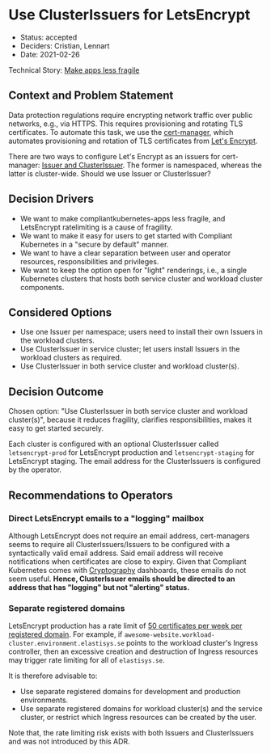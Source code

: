 # Use ClusterIssuers for LetsEncrypt

* Status: accepted
* Deciders: Cristian, Lennart
* Date: 2021-02-26

Technical Story: [Make apps less fragile](https://github.com/elastisys/compliantkubernetes-apps/issues/300)

## Context and Problem Statement

Data protection regulations require encrypting network traffic over public networks, e.g., via HTTPS. This requires provisioning and rotating TLS certificates. To automate this task, we use the [cert-manager](https://cert-manager.io/), which automates provisioning and rotation of TLS certificates from [Let's Encrypt](https://letsencrypt.org/).

There are two ways to configure Let's Encrypt as an issuers for cert-manager: [Issuer and ClusterIssuer](https://cert-manager.io/docs/concepts/issuer/). The former is namespaced, whereas the latter is cluster-wide. Should we use Issuer or ClusterIssuer?

## Decision Drivers

* We want to make compliantkubernetes-apps less fragile, and LetsEncrypt ratelimiting is a cause of fragility.
* We want to make it easy for users to get started with Compliant Kubernetes in a "secure by default" manner.
* We want to have a clear separation between user and operator resources, responsibilities and privileges.
* We want to keep the option open for "light" renderings, i.e., a single Kubernetes clusters that hosts both service cluster and workload cluster components.

## Considered Options

* Use one Issuer per namespace; users need to install their own Issuers in the workload clusters.
* Use ClusterIssuer in service cluster; let users install Issuers in the workload clusters as required.
* Use ClusterIssuer in both service cluster and workload cluster(s).

## Decision Outcome

Chosen option: "Use ClusterIssuer in both service cluster and workload cluster(s)", because it reduces fragility, clarifies responsibilities, makes it easy to get started securely.

Each cluster is configured with an optional ClusterIssuer called `letsencrypt-prod` for LetsEncrypt production and `letsencrypt-staging` for LetsEncrypt staging. The email address for the ClusterIssuers is configured by the operator.

## Recommendations to Operators

### Direct LetsEncrypt emails to a "logging" mailbox

Although LetsEncrypt does not require an email address, cert-managers seems to require all ClusterIssuers/Issuers to be configured with a syntactically valid email address. Said email address will receive notifications when certificates are close to expiry. Given that Compliant Kubernetes comes with [Cryptography](https://compliantkubernetes.io/ciso-guide/cryptography/) dashboards, these emails do not seem useful. **Hence, ClusterIssuer emails should be directed to an address that has "logging" but not "alerting" status.**

### Separate registered domains

LetsEncrypt production has a rate limit of [50 certificates per week per registered domain](https://letsencrypt.org/docs/rate-limits/). For example, if `awesome-website.workload-cluster.environment.elastisys.se` points to the workload cluster's Ingress controller, then an excessive creation and destruction of Ingress resources may trigger rate limiting for all of `elastisys.se`.

It is therefore advisable to:

* Use separate registered domains for development and production environments.
* Use separate registered domains for workload cluster(s) and the service cluster, or restrict which Ingress resources can be created by the user.

Note that, the rate limiting risk exists with both Issuers and ClusterIssuers and was not introduced by this ADR.
